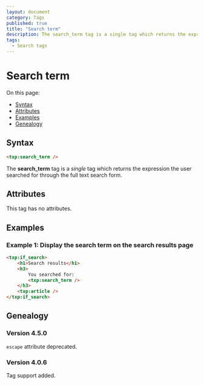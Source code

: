 ```yaml
---
layout: document
category: Tags
published: true
title: "Search term"
description: The search_term tag is a single tag which returns the expression the user searched for through the full text search form.
tags:
  - Search tags
---
```


# Search term

On this page:

* [Syntax](#syntax)
* [Attributes](#attributes)
* [Examples](#examples)
* [Genealogy](#genealogy)

## Syntax

~~~ html
<txp:search_term />
~~~

The **search_term** tag is a *single* tag which returns the expression the user searched for through the full text search form.

## Attributes

This tag has no attributes.

## Examples

### Example 1: Display the search term on the search results page

~~~ html
<txp:if_search>
    <h1>Search results</h1>
    <h3>
        You searched for:
        <txp:search_term />
    </h3>
    <txp:article />
</txp:if_search>
~~~

## Genealogy

### Version 4.5.0

`escape` attribute deprecated.

### Version 4.0.6

Tag support added.
